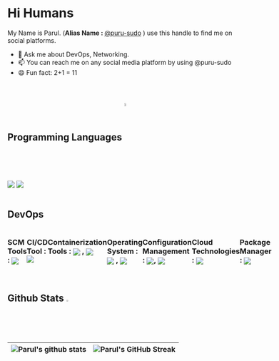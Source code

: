 # Hi Humans


My Name is Parul. (<b>Alias Name : </b>[@puru-sudo](http://puru_sudo.bio.link/) ) use this handle to find me on social platforms. 

- 💬 Ask me about DevOps, Networking.
- 📫 You can reach me on any social media platform by using @puru-sudo
- 😄 Fun fact: 2+1 = 11 

<br>
<h2> Programming Languages <img src = "https://media2.giphy.com/media/QssGEmpkyEOhBCb7e1/giphy.gif?cid=ecf05e47a0n3gi1bfqntqmob8g9aid1oyj2wr3ds3mg700bl&rid=giphy.gif" width = 4% align = "center"> </h2>
<div style="display:flex">
  <img  src ='https://img.shields.io/badge/Python-ED8F22?style=for-the-badge&logo=python&logoColor=white'> &nbsp;
  <img  src ='https://img.shields.io/badge/Bash-00599C?style=for-the-badge&logo=Bash&logoColor=white'>
 </div>
 
<br>
 
 <h2> DevOps </h2>
<div style="display:flex">
  <h3> SCM Tools : <img src = "https://img.shields.io/badge/github-323330?style=for-the-badge&logo=github&logoColor=F7DF1E" align = "center"> </h3>
  <h3> CI/CD Tool : <img src = "https://img.shields.io/badge/jenkins-blue?style=for-the-badge&logo=jenkins&logoColor=black" align = "center"> </h3>
  <h3> Containerization Tools : <img  src ='https://img.shields.io/badge/docker-white?style=for-the-badge&logo=docker&logoColor=blue' align = "center"> , <img  src ='https://img.shields.io/badge/kubernetes-1572B6?style=for-the-badge&logo=kubernetes&logoColor=white' align = "center"> </h3>
  <h3> Operating System : <img  src ='https://img.shields.io/badge/linux-323330?style=for-the-badge&logo=linux&logoColor=F7DF1E' align = "center"> , <img  src ='https://img.shields.io/badge/windows-ED7755?style=for-the-badge&logo=windows&logoColor=white' align = "center"> </h3>
  <h3> Configuration Management : <img src = "https://img.shields.io/badge/ansible-323330?style=for-the-badge&logo=ansible&logoColor=F7DF1E" align = "center">, <img  src ='https://img.shields.io/badge/Terraform-ED7755?style=for-the-badge&logo=Terraform&logoColor=white' align = "center"> </h3> </h3>
  <h3> Cloud Technologies : <img src = "https://img.shields.io/badge/Azure%20cloud-0089D6?style=for-the-badge&logo=microsoft-azure&logoColor=white" align = "center"> </h3>
  <h3> Package Manager : <img src = "https://img.shields.io/badge/helm-20232A?style=for-the-badge&logo=helm&logoColor=61DAFB" align = "center"> </h3> 
 </div>
  
 <br>
 
 
 

 <h2>Github Stats <img src="https://aoenexus.com/assets/loader.gif" width= 2% ></h2>
 
 | ![Parul's github stats](https://github-readme-stats.vercel.app/api?username=puru-sudo&show_icons=true&theme=dark) | ![Parul's GitHub Streak](https://github-readme-streak-stats.herokuapp.com/?user=puru-sudo&theme=dark) |
| --- | --- |
